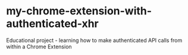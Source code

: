# my-chrome-extension-with-authenticated-xhr
Educational project - learning how to make authenticated API calls from within a Chrome Extension
